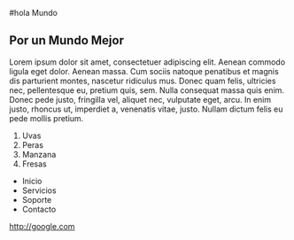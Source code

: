 #hola Mundo

## Por un Mundo Mejor

Lorem ipsum dolor sit amet, consectetuer adipiscing elit. Aenean commodo ligula eget dolor. Aenean massa. Cum sociis natoque penatibus et magnis dis parturient montes, nascetur ridiculus mus. Donec quam felis, ultricies nec, pellentesque eu, pretium quis, sem. Nulla consequat massa quis enim. Donec pede justo, fringilla vel, aliquet nec, vulputate eget, arcu. In enim justo, rhoncus ut, imperdiet a, venenatis vitae, justo. Nullam dictum felis eu pede mollis pretium.

1. Uvas
2. Peras
3. Manzana
4. Fresas

* Inicio
* Servicios
* Soporte
* Contacto

<http://google.com>

 <?php 
    //desplegando la configuración actual del intérprete PHP
    echo phpinfo();
    ?>